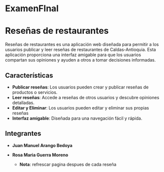 # ExamenFInal
# Reseñas de restaurantes

Reseñas de restaurantes es una aplicación web diseñada para permitir a los usuarios publicar y leer reseñas de restaurantes de Caldas-Antioquia. Esta aplicación proporciona una interfaz amigable para que los usuarios compartan sus opiniones y ayuden a otros a tomar decisiones informadas.

## Características

- **Publicar reseñas**: Los usuarios pueden crear y publicar reseñas de productos o servicios.
- **Leer reseñas**: Accede a reseñas de otros usuarios y descubre opiniones detalladas.
- **Editar y Eliminar**: Los usuarios pueden editar y eliminar sus propias reseñas
- **Interfaz amigable**: Diseñada para una navegación fácil y rápida.
  

## Integrantes

- **Juan Manuel Arango Bedoya**
- **Rosa Maria Guerra Moreno**

  - **Nota**: refrescar pagina despues de cada reseña


